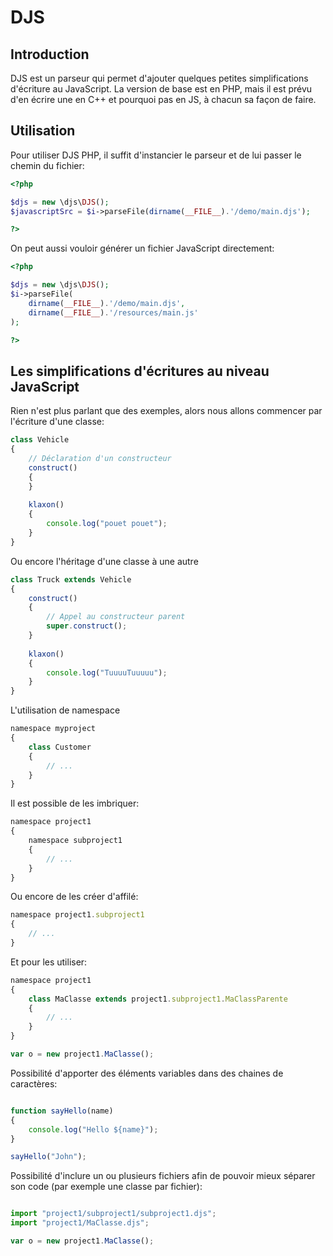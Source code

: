 DJS
===


Introduction
------------

DJS est un parseur qui permet d'ajouter quelques petites simplifications d'écriture au JavaScript.
La version de base est en PHP, mais il est prévu d'en écrire une en C++ et pourquoi pas en JS, à chacun sa façon de faire.

Utilisation
-----------

Pour utiliser DJS PHP, il suffit d'instancier le parseur et de lui passer le chemin du fichier:
`````php
<?php

$djs = new \djs\DJS();
$javascriptSrc = $i->parseFile(dirname(__FILE__).'/demo/main.djs');

?>
`````

On peut aussi vouloir générer un fichier JavaScript directement:
`````php
<?php

$djs = new \djs\DJS();
$i->parseFile(
	dirname(__FILE__).'/demo/main.djs', 
	dirname(__FILE__).'/resources/main.js'
);

?>
`````

Les simplifications d'écritures au niveau JavaScript
----------------------------------------------------

Rien n'est plus parlant que des exemples, alors nous allons commencer par l'écriture d'une classe:
`````javascript
class Vehicle
{
	// Déclaration d'un constructeur
	construct()
	{
	}
	
	klaxon()
	{
		console.log("pouet pouet");
	}
}
`````

Ou encore l'héritage d'une classe à une autre
`````javascript
class Truck extends Vehicle
{
	construct()
	{
		// Appel au constructeur parent
		super.construct();
	}
	
	klaxon()
	{
		console.log("TuuuuTuuuuu");
	}
}
`````

L'utilisation de namespace
`````javascript
namespace myproject
{
	class Customer
	{
		// ...
	}
}
`````

Il est possible de les imbriquer:
`````javascript
namespace project1
{
	namespace subproject1
	{
		// ...
	}
}
`````

Ou encore de les créer d'affilé:
`````javascript
namespace project1.subproject1
{
	// ...
}
`````

Et pour les utiliser:
`````javascript
namespace project1
{
	class MaClasse extends project1.subproject1.MaClassParente
	{
		// ...
	}
}

var o = new project1.MaClasse();

`````

Possibilité d'apporter des éléments variables dans des chaines de caractères:
`````javascript

function sayHello(name)
{
	console.log("Hello ${name}");
}

sayHello("John");

`````

Possibilité d'inclure un ou plusieurs fichiers afin de pouvoir mieux séparer son code (par exemple une classe par fichier):
`````javascript

import "project1/subproject1/subproject1.djs";
import "project1/MaClasse.djs";

var o = new project1.MaClasse();

`````